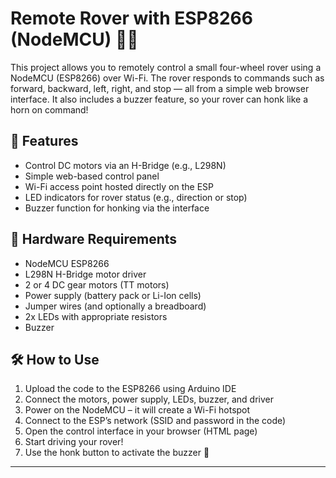 # Remote Rover with ESP8266 (NodeMCU) 🚗📡

This project allows you to remotely control a small four-wheel rover using a NodeMCU (ESP8266) over Wi-Fi. The rover responds to commands such as forward, backward, left, right, and stop — all from a simple web browser interface. It also includes a buzzer feature, so your rover can honk like a horn on command!

## 🚀 Features
- Control DC motors via an H-Bridge (e.g., L298N)
- Simple web-based control panel
- Wi-Fi access point hosted directly on the ESP
- LED indicators for rover status (e.g., direction or stop)
- Buzzer function for honking via the interface

## 🔧 Hardware Requirements
- NodeMCU ESP8266
- L298N H-Bridge motor driver
- 2 or 4 DC gear motors (TT motors)
- Power supply (battery pack or Li-Ion cells)
- Jumper wires (and optionally a breadboard)
- 2x LEDs with appropriate resistors
- Buzzer

## 🛠️ How to Use
1. Upload the code to the ESP8266 using Arduino IDE
2. Connect the motors, power supply, LEDs, buzzer, and driver
3. Power on the NodeMCU – it will create a Wi-Fi hotspot
4. Connect to the ESP’s network (SSID and password in the code)
5. Open the control interface in your browser (HTML page)
6. Start driving your rover!
7. Use the honk button to activate the buzzer 🚨

---
